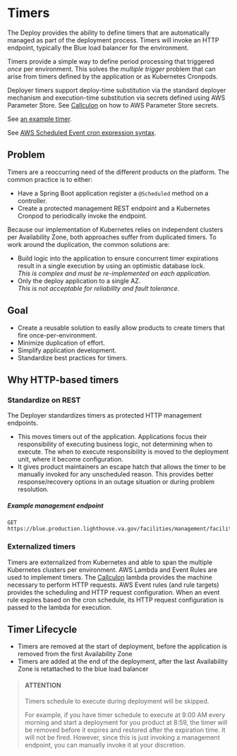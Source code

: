 # Timers

The Deploy provides the ability to define timers that are automatically managed as part of the 
deployment process.
Timers will invoke an HTTP endpoint, typically the Blue load balancer for the environment.

Timers provide a simple way to define period processing that triggered _once_ per environment.
This solves the _multiple trigger_ problem that can arise from timers defined by the application
or as Kubernetes Cronpods.

Deployer timers support deploy-time substitution via the standard deployer mechanism and 
execution-time substitution via secrets defined using AWS Parameter Store.
See [Callculon](https://github.com/department-of-veterans-affairs/lighthouse-callculon) on how to
AWS Parameter Store secrets.

See [an example timer](deployer-tests/timer-deployer.json).

See [AWS Scheduled Event cron expression syntax](https://docs.aws.amazon.com/AmazonCloudWatch/latest/events/ScheduledEvents.html).


## Problem
Timers are a reoccurring need of the different products on the platform. 
The common practice is to either:
- Have a Spring Boot application register a `@Scheduled` method on a controller.
- Create a protected management REST endpoint and a Kubernetes Cronpod to periodically invoke the endpoint.

Because our implementation of Kubernetes relies on independent clusters per Availability Zone, both approaches suffer from duplicated timers.
To work around the duplication, the common solutions are:
- Build logic into the application to ensure concurrent timer expirations result in a single execution by using an optimistic database lock.  
  _This is complex and must be re-implemented on each application._
- Only the deploy application to a single AZ.  
  _This is not acceptable for reliability and fault tolerance._

## Goal
- Create a reusable solution to easily allow products to create timers that fire once-per-environment.
- Minimize duplication of effort.
- Simplify application development.
- Standardize best practices for timers.


## Why HTTP-based timers

### Standardize on REST
The Deployer standardizes timers as protected HTTP management endpoints.

- This moves timers out of the application. Applications focus their responsibility of executing 
  business logic, not determining when to execute. The when to execute responsibility is moved to
  the deployment unit, where it become configuration.
- It gives product maintainers an escape hatch that allows the timer to be manually invoked for
  any unscheduled reason. This provides better response/recovery options in an outage situation 
  or during problem resolution.

##### Example management endpoint
```
GET https://blue.production.lighthouse.va.gov/facilities/management/facilities/collect
```

### Externalized timers
Timers are externalized from Kubernetes and able to span the multiple Kubernetes clusters per
environment.
AWS Lambda and Event Rules are used to implement timers.
The [Callculon](https://github.com/department-of-veterans-affairs/lighthouse-callculon) lambda 
provides the machine necessary to perform HTTP requests. 
AWS Event rules (and rule targets) provides the scheduling and HTTP request configuration. 
When an event rule expires based on the cron schedule, its HTTP request configuration is 
passed to the lambda for execution.

## Timer Lifecycle

- Timers are removed at the start of deployment, before the application is removed from the
  first Availability Zone
- Timers are added at the end of the deployment, after the last Availability Zone is retattached
  to the blue load balancer
  
> #### ATTENTION
> Timers schedule to execute during deployment will be skipped.
>
> For example, if you have  timer schedule to execute at 9:00 AM every morning and start a deployment
> for you product at 8:59, the timer will be removed before it expires and restored after the 
> expiration time. It will not be fired. However, since this is just invoking a management endpoint,
> you can manually invoke it at your discretion.